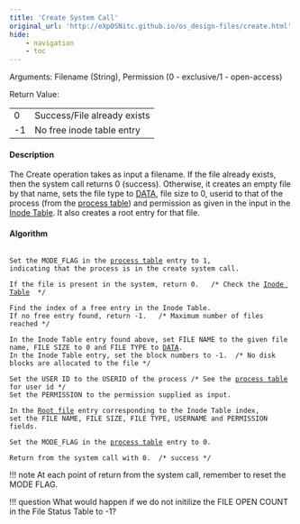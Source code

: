 ```yaml
---
title: 'Create System Call'
original_url: 'http://eXpOSNitc.github.io/os_design-files/create.html'
hide:
    - navigation
    - toc
---
```


Arguments: Filename (String), Permission (0 - exclusive/1 - open-access) 


Return Value:

|  |  |
| --- | --- |
| 0 | Success/File already exists |
| -1 | No free inode table entry |


#### Description
The Create operation takes as input a filename. If the file already exists, then the system call returns 0 (success). Otherwise, it creates an empty file by that name, sets the file type to [DATA](../support-tools/constants.md), file size to 0, userid to that of the process (from the [process table](process-table.md)) and permission as given in the input in the [Inode Table](disk-ds.md#inode_table). It also creates a root entry for that file.
  


#### Algorithm

<pre><code>
Set the MODE_FLAG in the <a href="process_table.html">process table</a> entry to 1, 
indicating that the process is in the create system call.

If the file is present in the system, return 0.   /* Check the <a href="disk_ds.html#inode_table" target="_blank">Inode Table</a>  */ 
      
Find the index of a free entry in the Inode Table. 
If no free entry found, return -1.   /* Maximum number of files reached */
             
In the Inode Table entry found above, set FILE NAME to the given file name, FILE SIZE to 0 and FILE TYPE to <a href="constants.html" target="_blank">DATA</a>.
In the Inode Table entry, set the block numbers to -1.  /* No disk blocks are allocated to the file */

Set the USER ID to the USERID of the process /* See the <a href="../os_design-files/process_table.html">process table</a> for user id */
Set the PERMISSION to the permission supplied as input.

In the <a href="disk_ds.html#root_file" target="_blank">Root file</a> entry corresponding to the Inode Table index, 
set the FILE NAME, FILE SIZE, FILE TYPE, USERNAME and PERMISSION fields.

Set the MODE_FLAG in the <a href="process_table.html">process table</a> entry to 0.

Return from the system call with 0.  /* success */
</code></pre> 

!!! note
    At each point of return from the system call, remember to reset the MODE FLAG.

!!! question
    What would happen if we do not initilize the FILE OPEN COUNT in the File Status Table to -1?














































